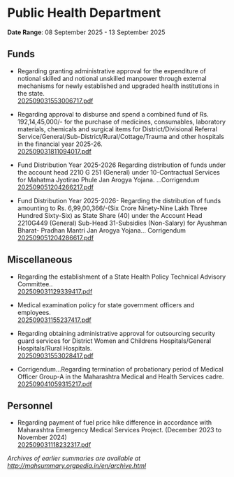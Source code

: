# Public Health Department

**Date Range**: 08 September 2025 - 13 September 2025


## Funds
- Regarding granting administrative approval for the expenditure of notional skilled and notional unskilled manpower through external mechanisms for newly established and upgraded health institutions in the state.\
  [202509031553006717.pdf](https://gr.maharashtra.gov.in/Site/Upload/Government%20Resolutions/English/202509031553006717.pdf)

- Regarding approval to disburse and spend a combined fund of Rs. 192,14,45,000/- for the purchase of medicines, consumables, laboratory materials, chemicals and surgical items for District/Divisional Referral Service/General/Sub-District/Rural/Cottage/Trauma and other hospitals in the financial year 2025-26.\
  [202509031811094017.pdf](https://gr.maharashtra.gov.in/Site/Upload/Government%20Resolutions/English/202509031811094017.pdf)

- Fund Distribution Year 2025-2026 Regarding distribution of funds under the account head 2210 G 251 (General) under 10-Contractual Services for Mahatma Jyotirao Phule Jan Arogya Yojana. ...Corrigendum\
  [202509051204266217.pdf](https://gr.maharashtra.gov.in/Site/Upload/Government%20Resolutions/English/202509051204266217.pdf)

- Fund Distribution Year 2025-2026- Regarding the distribution of funds amounting to Rs. 6,99,00,366/-(Six Crore Ninety-Nine Lakh Three Hundred Sixty-Six) as State Share (40) under the Account Head 2210G449 (General) Sub-Head 31-Subsidies (Non-Salary) for Ayushman Bharat- Pradhan Mantri Jan Arogya Yojana... Corrigendum\
  [202509051204286617.pdf](https://gr.maharashtra.gov.in/Site/Upload/Government%20Resolutions/English/202509051204286617.pdf)

## Miscellaneous
- Regarding the establishment of a State Health Policy Technical Advisory Committee..\
  [202509031129339417.pdf](https://gr.maharashtra.gov.in/Site/Upload/Government%20Resolutions/English/202509031129339417.pdf)

- Medical examination policy for state government officers and employees.\
  [202509031155237417.pdf](https://gr.maharashtra.gov.in/Site/Upload/Government%20Resolutions/English/202509031155237417.pdf)

- Regarding obtaining administrative approval for outsourcing security guard services for District Women and Childrens Hospitals/General Hospitals/Rural Hospitals.\
  [202509031553028417.pdf](https://gr.maharashtra.gov.in/Site/Upload/Government%20Resolutions/English/202509031553028417.pdf)

- Corrigendum...Regarding termination of probationary period of Medical Officer Group-A in the Maharashtra Medical and Health Services cadre.\
  [202509041059315217.pdf](https://gr.maharashtra.gov.in/Site/Upload/Government%20Resolutions/English/202509041059315217.pdf)

## Personnel
- Regarding payment of fuel price hike difference in accordance with Maharashtra Emergency Medical Services Project. (December 2023 to November 2024)\
  [202509031118232317.pdf](https://gr.maharashtra.gov.in/Site/Upload/Government%20Resolutions/English/202509031118232317.pdf)


*Archives of earlier summaries are available at http://mahsummary.orgpedia.in/en/archive.html*